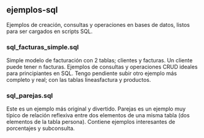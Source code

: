 ## ejemplos-sql
Ejemplos de creación, consultas y operaciones en bases de datos, listos para ser cargados en scripts SQL.

### sql_facturas_simple.sql
Simple modelo de facturación con 2 tablas; clientes y facturas. Un cliente puede tener n facturas. 
Ejemplos de consultas y operaciones CRUD ideales para principiantes en SQL.
Tengo pendiente subir otro ejemplo más completo y real; con las tablas lineasfactura y productos.

### sql_parejas.sql
Este es un ejemplo más original y divertido. Parejas es un ejemplo muy típico de relación reflexiva entre dos elementos de una misma tabla (dos elementos de la tabla persona). Contiene ejemplos interesantes de porcentajes y subconsulta.
